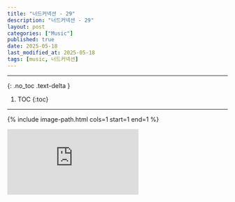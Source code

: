 ```yaml
---
title: "너드커넥션 - 29"
description: "너드커넥션 - 29"
layout: post
categories: ["Music"]
published: true
date: 2025-05-18
last_modified_at: 2025-05-18
tags: [music, 너드커넥션]
---
```

---
{: .no_toc .text-delta }

1. TOC
{:toc}
---

<!-- 글의 제목은 ##
    나머지 큰 제목은 ###
    이후 나머지는 3개이상 -->

{% include image-path.html cols=1 start=1 end=1 %}

<div class="video-container">
<iframe src="https://www.youtube.com/embed/12MDDuw2hH4" title="YouTube video player" frameborder="0" allow="accelerometer; autoplay; clipboard-write; encrypted-media; gyroscope; picture-in-picture; web-share" referrerpolicy="strict-origin-when-cross-origin" allowfullscreen></iframe>
</div>